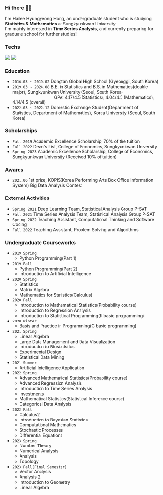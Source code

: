 ### Hi there 👋🏻
I'm Hailee Hyungyeong Hong, an undergraduate student who is studying **Statistics & Mathematics** at Sungkyunkwan University.  
I'm mainly interested in **Time Series Analysis**, and currently preparing for graduate school for further studies!  

### Techs
<img src="https://img.shields.io/badge/R-276DC3?style=flat-square&logo=R&logoColor=white"/></a>
<img src="https://img.shields.io/badge/Python-3776AB?style=flat-square&logo=Python&logoColor=white"/></a>

### Education
- ```2016.03 ~ 2019.02``` Dongtan Global High School (Gyeonggi, South Korea) <br/>
- ```2019.03 ~ 2024.08``` B.E. in Statistics and B.S. in Mathematics(double major), Sungkyunkwan University (Seoul, South Korea) <br/>
&emsp;
&emsp;
&emsp;
&emsp;
&emsp;
&emsp;
&emsp;
&ensp;
                          GPA: 4.17/4.5 (Statistics), 4.04/4.5 (Mathematics), 4.14/4.5 (overall) <br/>
- ```2022.03 ~ 2022.12``` Domestic Exchange Student(Department of Statistics, Department of Mathematics), Korea University (Seoul, South Korea) <br/>

### Scholarships
- ```Fall 2019``` Academic Excellence Scholarship, 70% of the tuition </br>
- ```Fall 2022``` Dean's List, College of Economics, Sungkyunkwan University </br>
- ```Spring 2023``` Academic Excellence Scholarship, College of Economics, Sungkyunkwan University (Received 10% of tuition) </br>

### Awards
- ```2021.06``` 1st prize, KOPIS(Korea Performing Arts Box Office Information System) Big Data Analysis Contest </br>

### External Activities
- ```Spring 2021``` Deep Learning Team, Statistical Analysis Group P-SAT <br/>
- ```Fall 2021``` Time Series Analysis Team, Statistical Analysis Group P-SAT <br/>
- ```Spring 2022``` Teaching Assistant, Computational Thinking and Software Coding <br/>
- ```Fall 2022``` Teaching Assistant, Problem Solving and Algorithms <br/>

### Undergraduate Courseworks
- ```2019 Spring``` 
  - Python Programming(Part 1)
- ```2019 Fall```
  - Python Programming(Part 2)
  - Introduction to Artificial Intelligence
- ```2020 Spring``` 
  - Statistics
  - Matrix Algebra
  - Mathematics for Statistics(Calculus)
- ```2020 Fall```
  - Introduction to Mathematical Statistics(Probability course)
  - Introduction to Regression Analysis
  - Introduction to Statistical Programming(R basic programming)
- ```2020 Winter```
  - Basis and Practice in Programming(C basic programming)
- ```2021 Spring```
  - Linear Algebra
  - Large Data Management and Data Visualization
  - Introduction to Biostatistics
  - Experimental Design
  - Statistical Data Mining
- ```2021 Summer```
  - Artificial Intelligence Application
- ```2022 Spring```
  - Advanced Mathematical Statistics(Probability course)
  - Advanced Regression Analysis
  - Introduction to Time Series Analysis
  - Investments
  - Mathematical Statistics(Statistical Inference course)
  - Categorical Data Analysis
- ```2022 Fall```
  - Calculus2
  - Introduction to Bayesian Statistics
  - Computational Mathematics
  - Stochastic Processes
  - Differential Equations
- ```2023 Spring```
  - Number Theory
  - Numerical Analysis
  - Analysis
  - Topology
- ```2023 Fall(Final Semester)```
  - Vector Analysis
  - Analysis 2
  - Introduction to Geometry
  - Linear Algebra

